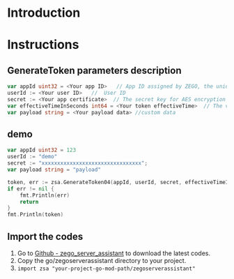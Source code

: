 # Introduction

# Instructions

## GenerateToken parameters description

```go
var appId uint32 = <Your app ID>   // App ID assigned by ZEGO, the unique identifier of user.
userId := <Your user ID>   //  User ID
secret := <Your app certificate>  // The secret key for AES encryption when applying for token.
var effectiveTimeInSeconds int64 = <Your token effectiveTime>  // The validity period of token, unit: second
var payload string = <Your payload data> //custom data
```


## demo

```go
var appId uint32 = 123
userId := "demo"
secret := "xxxxxxxxxxxxxxxxxxxxxxxxxxxxxxxx";
var payload string = "payload"

token, err := zsa.GenerateToken04(appId, userId, secret, effectiveTimeInSeconds, payload)
if err != nil {
    fmt.Println(err)
    return
}
fmt.Println(token)
```


## Import the codes
1. Go to [Github - zego_server_assistant](https://github.com/zegoim/zego_server_assistant) to download the latest codes.
2. Copy the go/zegoserverassistant directory to your project.
3. `import zsa "your-project-go-mod-path/zegoserverassistant"`